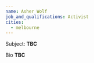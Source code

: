 ```yaml
---
name: Asher Wolf
job_and_qualifications: Activist
cities:
  - melbourne
---
```


Subject: **TBC**

Bio **TBC**